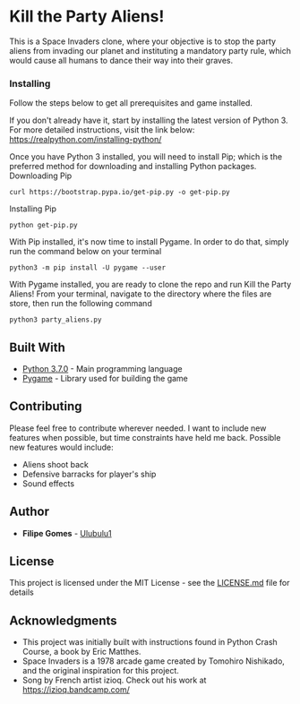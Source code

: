 # Kill the Party Aliens!

This is a Space Invaders clone, where your objective is to stop the party aliens from invading our planet and instituting a mandatory party rule, which would cause all humans to dance their way into their graves.

### Installing

Follow the steps below to get all prerequisites and game installed.

If you don't already have it, start by installing the latest version of Python 3. For more detailed instructions, visit the link below:
https://realpython.com/installing-python/

Once you have Python 3 installed, you will need to install Pip; which is the preferred method for downloading and installing Python packages.
Downloading Pip
```
curl https://bootstrap.pypa.io/get-pip.py -o get-pip.py
```
Installing Pip
```
python get-pip.py
```

With Pip installed, it's now time to install Pygame. In order to do that, simply run the command below on your terminal
```
python3 -m pip install -U pygame --user
```

With Pygame installed, you are ready to clone the repo and run Kill the Party Aliens! From your terminal, navigate to the directory where the files are store, then run the following command
```
python3 party_aliens.py
```

## Built With

* [Python 3.7.0](https://www.python.org/) - Main programming language
* [Pygame](https://www.pygame.org/) - Library used for building the game 

## Contributing

Please feel free to contribute wherever needed. I want to include new features when possible, but time constraints have held me back. Possible new features would include:
* Aliens shoot back
* Defensive barracks for player's ship
* Sound effects

## Author

* **Filipe Gomes** - [Ulubulu1](https://https://github.com/ulubulu1)

## License

This project is licensed under the MIT License - see the [LICENSE.md](LICENSE.md) file for details

## Acknowledgments

* This project was initially built with instructions found in Python Crash Course, a book by Eric Matthes.
* Space Invaders is a 1978 arcade game created by Tomohiro Nishikado, and the original inspiration for this project.
* Song by French artist izioq. Check out his work at https://izioq.bandcamp.com/ 

